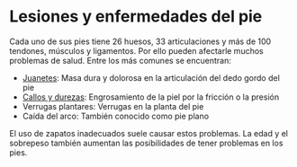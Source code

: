 Lesiones y enfermedades del pie
===============================


Cada uno de sus pies tiene 26 huesos, 33 articulaciones y más de 100 tendones, músculos y ligamentos. Por ello pueden afectarle muchos problemas de salud. Entre los más comunes se encuentran:


* [Juanetes](https://medlineplus.gov/spanish/toeinjuriesanddisorders.html): Masa dura y dolorosa en la articulación del dedo gordo del pie
* [Callos y durezas](https://medlineplus.gov/spanish/cornsandcalluses.html): Engrosamiento de la piel por la fricción o la presión
* Verrugas plantares: Verrugas en la planta del pie
* Caída del arco: También conocido como pie plano


El uso de zapatos inadecuados suele causar estos problemas. La edad y el sobrepeso también aumentan las posibilidades de tener problemas en los pies.

